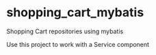 # shopping_cart_mybatis
Shopping Cart repositories using mybatis


Use this project to work with a Service component
